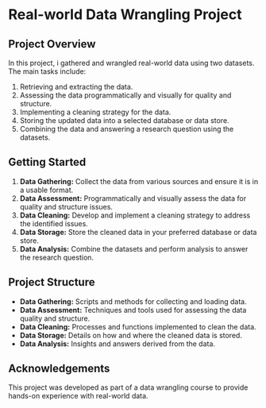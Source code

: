 # Real-world Data Wrangling Project

## Project Overview

In this project, i gathered and wrangled real-world data using two datasets. The main tasks include:

1. Retrieving and extracting the data.
2. Assessing the data programmatically and visually for quality and structure.
3. Implementing a cleaning strategy for the data.
4. Storing the updated data into a selected database or data store.
5. Combining the data and answering a research question using the datasets.


## Getting Started

1. **Data Gathering:** Collect the data from various sources and ensure it is in a usable format.
2. **Data Assessment:** Programmatically and visually assess the data for quality and structure issues.
3. **Data Cleaning:** Develop and implement a cleaning strategy to address the identified issues.
4. **Data Storage:** Store the cleaned data in your preferred database or data store.
5. **Data Analysis:** Combine the datasets and perform analysis to answer the research question.

## Project Structure

- **Data Gathering:** Scripts and methods for collecting and loading data.
- **Data Assessment:** Techniques and tools used for assessing the data quality and structure.
- **Data Cleaning:** Processes and functions implemented to clean the data.
- **Data Storage:** Details on how and where the cleaned data is stored.
- **Data Analysis:** Insights and answers derived from the data.

## Acknowledgements

This project was developed as part of a data wrangling course to provide hands-on experience with real-world data.
